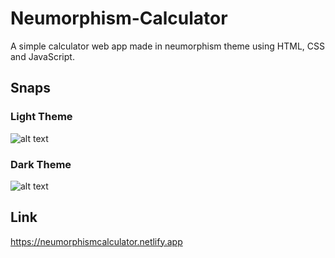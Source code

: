 # Neumorphism-Calculator
A simple calculator web app made in neumorphism theme using HTML, CSS and JavaScript.

## Snaps
### Light Theme
![alt text](https://github.com/altajvirani/Neumorphism-Calculator/blob/master/snaps/light_theme.png?raw=true)

### Dark Theme
![alt text](https://github.com/altajvirani/Neumorphism-Calculator/blob/master/snaps/dark_theme.png?raw=true)

## Link
https://neumorphismcalculator.netlify.app